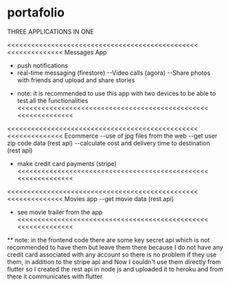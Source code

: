 # portafolio

THREE APPLICATIONS IN ONE

<<<<<<<<<<<<<<<<<<<<<<<<<<<<<<<<<<<<<<<<<<<<<<<< <<<<<<<<<<<<<<
Messages App
- push notifications
- real-time messaging (firestore)
--Video calls (agora)
--Share photos with friends and upload and share stories

* note: it is recommended to use this app with two devices to be able to test all the functionalities
<<<<<<<<<<<<<<<<<<<<<<<<<<<<<<<<<<<<<<<<<<<<<<<< <<<<<<<<<<<<<<

<<<<<<<<<<<<<<<<<<<<<<<<<<<<<<<<<<<<<<<<<<<<<<<< <<<<<<<<<<<<<<
Ecommerce
--use of jpg files from the web
--get user zip code data (rest api)
--calculate cost and delivery time to destination (rest api)
- make credit card payments (stripe)
<<<<<<<<<<<<<<<<<<<<<<<<<<<<<<<<<<<<<<<<<<<<<<<< <<<<<<<<<<<<<<

<<<<<<<<<<<<<<<<<<<<<<<<<<<<<<<<<<<<<<<<<<<<<<<< <<<<<<<<<<<<<<
Movies app
--get movie data (rest api)
- see movie trailer from the app
<<<<<<<<<<<<<<<<<<<<<<<<<<<<<<<<<<<<<<<<<<<<<<<< <<<<<<<<<<<<<<

** note: in the frontend code there are some key secret api which is not recommended to have them but leave them there because I do not have any credit card associated with any account so there is no problem if they use them, in addition to the stripe api and Now I couldn't use them directly from flutter so I created the rest api in node js and uploaded it to heroku and from there it communicates with flutter
